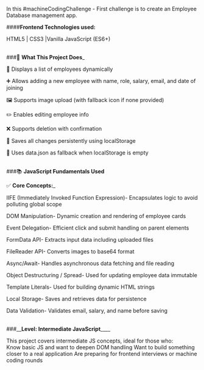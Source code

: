 In this #machineCodingChallenge - First challenge is to create an Employee Database management app.

####__**Frontend Technologies used:**__

HTML5 | CSS3 |Vanilla JavaScript (ES6+)<br><br>



###🚀 __**What This Project Does**___

🧑 Displays a list of employees dynamically

➕ Allows adding a new employee with name, role, salary, email, and date of joining

🖼️ Supports image upload (with fallback icon if none provided)

✏️ Enables editing employee info

❌ Supports deletion with confirmation

💾 Saves all changes persistently using localStorage

🔁 Uses data.json as fallback when localStorage is empty <br><br>


###📚 __**JavaScript Fundamentals Used**__

✅ __**Core Concepts:**___


IIFE (Immediately Invoked Function Expression)-	Encapsulates logic to avoid polluting global scope 

DOM Manipulation-	Dynamic creation and rendering of employee cards

Event Delegation-	Efficient click and submit handling on parent elements

FormData API-	Extracts input data including uploaded files

FileReader API-	Converts images to base64 format

Async/Await-	Handles asynchronous data fetching and file reading

Object Destructuring / Spread-	Used for updating employee data immutable

Template Literals-	Used for building dynamic HTML strings

Local Storage-	Saves and retrieves data for persistence

Data Validation-	Validates email, salary, and name before saving <br><br>



###__**Level: Intermediate JavaScript**____

This project covers intermediate JS concepts, ideal for those who:  
Know basic JS and want to deepen DOM handling
Want to build something closer to a real application
Are preparing for frontend interviews or machine coding rounds

